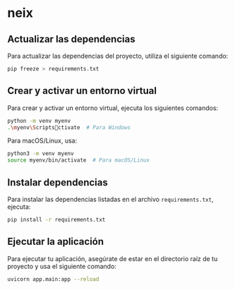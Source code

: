 
# neix

## Actualizar las dependencias

Para actualizar las dependencias del proyecto, utiliza el siguiente comando:

```bash
pip freeze > requirements.txt
```

## Crear y activar un entorno virtual

Para crear y activar un entorno virtual, ejecuta los siguientes comandos:

```bash
python -m venv myenv
.\myenv\Scriptsctivate  # Para Windows
```

Para macOS/Linux, usa:

```bash
python3 -m venv myenv
source myenv/bin/activate  # Para macOS/Linux
```

## Instalar dependencias

Para instalar las dependencias listadas en el archivo `requirements.txt`, ejecuta:

```bash
pip install -r requirements.txt
```

## Ejecutar la aplicación

Para ejecutar tu aplicación, asegúrate de estar en el directorio raíz de tu proyecto y usa el siguiente comando:

```bash
uvicorn app.main:app --reload
```
